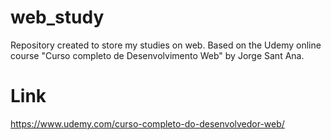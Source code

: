 # web_study
Repository created to store my studies on web.
Based on the Udemy online course "Curso completo de Desenvolvimento Web" by Jorge Sant Ana.

# Link
https://www.udemy.com/curso-completo-do-desenvolvedor-web/
